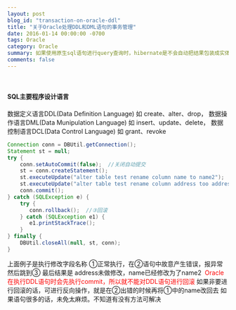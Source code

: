 ```yaml
---
layout: post
blog_id: "transaction-on-oracle-ddl"
title: "关于Oracle处理DDL和DML语句的事务管理"
date: 2016-01-14 00:00:00 -0700
tags: Oracle
category: Oracle
summary: 如果使用原生sql语句进行query查询时，hibernate是不会自动把结果包装成实体的。
comments: false
---
```

<br>

#### SQL主要程序设计语言

数据定义语言DDL(Data Definition Language) 如 create、alter、drop，
数据操作语言DML(Data Munipulation Language) 如 insert、update、delete，
数据控制语言DCL(Data Control Language) 如 grant、revoke

```java
Connection conn = DBUtil.getConnection();
Statement st = null;
try {
	conn.setAutoCommit(false);  //关闭自动提交
	st = conn.createStatement();
	st.executeUpdate("alter table test rename column name to name2");  //①直接commit
	st.executeUpdate("alter table test rename column address too address2"); //②故意将to写为too
	conn.commit();
} catch (SQLException e) {
	try {
	   conn.rollback();  //③回滚
	} catch (SQLException e1) {
	   e1.printStackTrace();
	}
} finally {
	DBUtil.closeAll(null, st, conn);
}
```

上面例子是执行修改字段名称 ①正常执行，在②语句中故意产生错误，报异常然后跳到③
最后结果是 address未做修改，name已经修改为了name2
&nbsp;<font color="red">Oracle在执行DDL语句时会先执行commit，所以就不能对DDL语句进行回滚</font>
如果非要进行回滚的话，可进行反向操作，就是在②出错的时候再将①中的name改回去
如果语句很多的话，未免太麻烦。不知道有没有方法可解决

<br>